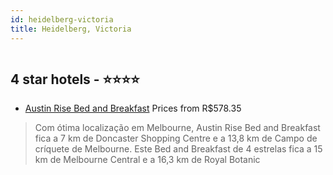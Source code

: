 ```yaml
---
id: heidelberg-victoria
title: Heidelberg, Victoria
---
```


<center><img src="https://i.travelapi.com/hotels/10000000/9060000/9058900/9058815/c6179791_z.jpg" alt="" /></center>


##  4 star hotels - ⭐️⭐️⭐️⭐️

-    [Austin Rise Bed and Breakfast](https://www.hurb.com/br/aud/https://www.hurb.com/br/hotels/heidelberg/austin-rise-bed-and-breakfast-HT-ZW4E?cmp=18055) Prices from R$578.35
   > Com ótima localização em Melbourne, Austin Rise Bed and Breakfast fica a 7 km de Doncaster Shopping Centre e a 13,8 km de Campo de críquete de Melbourne.  Este Bed and Breakfast de 4 estrelas fica a 15 km de Melbourne Central e a 16,3 km de Royal Botanic 
